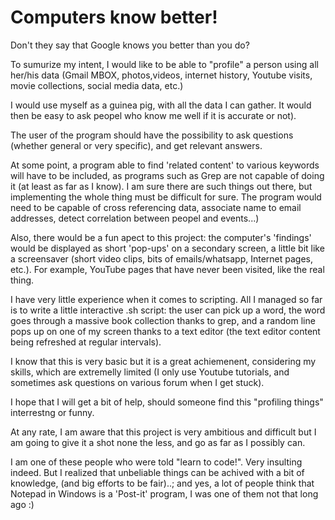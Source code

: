 # Computers know better!

Don't they say that Google knows you better than you do?

To sumurize my intent, I would like to be able to "profile" a person using all her/his data (Gmail MBOX, photos,videos, internet history, Youtube visits, movie collections, social media data, etc.)

I would use myself as a guinea pig, with all the data I can gather. It would then be easy to ask peopel who know me well if it is accurate or not).

The user of the program should have the possibility to ask questions (whether general or very specific), and get relevant answers.

At some point, a program able to find 'related content' to various keywords will have to be included, as programs such as Grep are not capable of doing it (at least as far as I know). I am sure there are such things out there, but implementing the whole thing must be difficult for sure. The program would need to be capable of cross referencing data, associate name to email addresses, detect correlation between peopel and events...)

Also, there would be a fun apect to this project: the computer's 'findings' would be displayed as short 'pop-ups' on a secondary screen, a little bit like a screensaver (short video clips, bits of emails/whatsapp, Internet pages, etc.). For example, YouTube pages that have never been visited, like the real thing.

I have very little experience when it comes to scripting. All I managed so far is to write a little interactive .sh script: the user can pick up a word, the word goes through a massive book collection thanks to grep, and a random line pops up on one of my screen thanks to a text editor (the text editor content being refreshed at regular intervals).

I know that this is very basic but it is a great achiemenent, considering my skills, which are extremelly limited (I only use Youtube tutorials, and sometimes ask questions on various forum when I get stuck).  

I hope that I will get a bit of help, should someone find this "profiling things" interrestng or funny.

At any rate, I am aware that this project is very ambitious and difficult but I am going to give it a shot none the less, and go as far as I possibly can.

I am one of these people who were told "learn to code!". Very insulting indeed. But I realized that unbeliable things can be achived with a  bit of knowledge,  (and big efforts to be fair)..; and yes, a lot of people think that Notepad in Windows is a 'Post-it' program, I was one of them not that long ago :)


